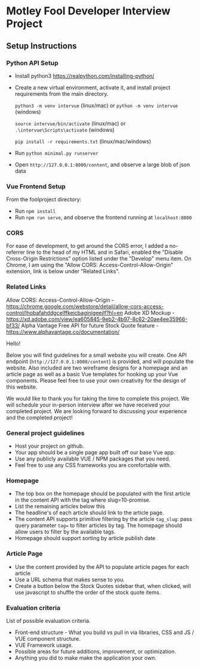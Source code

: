 # Motley Fool Developer Interview Project
## Setup Instructions
### Python API Setup
* Install python3 https://realpython.com/installing-python/
* Create a new virtual environment, activate it, and install project requirements from the main directory.

    `python3 -m venv intervue` (linux/mac) or
    `python -m venv intervue` (windows)

    `source intervue/bin/activate` (linux/mac) or
    `.\intervue\Scripts\activate` (windows)


    `pip install -r requirements.txt` (linux/mac/windows)

* Run `python minimal.py runserver`
* Open `http://127.0.0.1:8000/content`, and observe a large blob of json data 


### Vue Frontend Setup
From the foolproject directory:
* Run `npm install`
* Run `npm run serve`, and observe the frontend running at `localhost:8080`

### CORS
For ease of development, to get around the CORS error, I added a no-referrer line to the head of my HTML and in Safari, enabled the "Disable Cross-Origin Restrictions" option listed under the "Develop" menu item. On Chrome, I am using the "Allow CORS: Access-Control-Allow-Origin" extension, link is below under "Related Links".

### Related Links
Allow CORS: Access-Control-Allow-Origin - https://chrome.google.com/webstore/detail/allow-cors-access-control/lhobafahddgcelffkeicbaginigeejlf?hl=en
Adobe XD Mockup - https://xd.adobe.com/view/ea605845-9eb2-4b97-8c62-20ae4ee35966-bf33/
Alpha Vantage Free API for future Stock Quote feature - https://www.alphavantage.co/documentation/


Hello!

Below you will find guidelines for a small website you will create. One API endpoint (`http://127.0.0.1:8000/content`) is provided, and will populate the website.
Also included are two wireframe designs for a homepage and an article page as well as a basic Vue templates for hooking up your Vue components.
Please feel free to use your own creativity for the design of this website.

We would like to thank you for taking the time to complete this project. We will schedule your in-person interview after we have received your completed project.
We are looking forward to discussing your experience and the completed project!

### General project guidelines
* Host your project on github.
* Your app should be a single page app built off our base Vue app.
* Use any publicly available VUE / NPM packages that you need.
* Feel free to use any CSS frameworks you are comfortable with.

### Homepage
* The top box on the homepage should be populated with the first article in the content API with the tag where slug=10-promise.
* List the remaining articles below this
* The headline's of each article should link to the article page.
* The content API supports primitive filtering by the article `tag_slug`: pass query parameter `tag=` to filter
articles by tag. The homepage should allow users to filter by the available tags.
* Homepage should support sorting by article publish date

### Article Page
* Use the content provided by the API to populate article pages for each article
* Use a URL schema that makes sense to you.
* Create a button below the Stock Quotes sidebar that, when clicked, will use javascript to shuffle the order of the stock quote
items.

### Evaluation criteria
List of possible evaluation criteria.
* Front-end structure - What you build vs pull in via libraries, CSS and JS / VUE component structure.
* VUE Framework usage.
* Possible areas for future additions, improvement, or optimization.
* Anything you did to make make the application your own.

